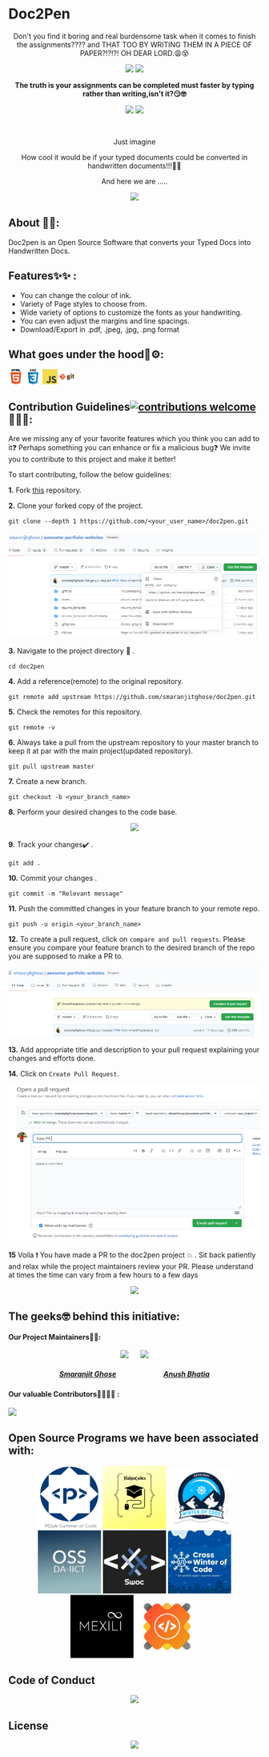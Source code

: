 # Doc2Pen

<p align="center">Don't you find it boring and real burdensome task when it comes to finish the assignments???? and THAT TOO BY WRITING THEM IN A PIECE OF PAPER?!?!?! OH DEAR LORD.😩😵</p>
<p align="center"><img width=32% src="https://media.giphy.com/media/11BQtvA7R4qBk4/source.gif">
<img width=20% src="https://media.giphy.com/media/2UIcmK4pn7rYNLRboG/giphy.gif"></p>


<p align="center"><b>The truth is your assignments can be completed must faster by typing rather than writing,isn't it?😏🤓</b></p>
<p align="center"><img width=30% src="https://media.giphy.com/media/N57KpqDb0tlWE/giphy.gif">
<img width=22% src="https://media.giphy.com/media/11BbGyhVmk4iLS/giphy.gif">
</p>
<br>

<p align="center">Just imagine</p>
<p align="center">How cool it would be if your typed documents could be converted in handwritten documents!!!🤯😱</p>
<p align="center"> And here we are .....</p>
<p align="center"><img width=30% src="https://media.giphy.com/media/UT5KSLhKwItfq6Yv6q/giphy.gif"></p>

## About 🤔💭:
Doc2pen is an Open Source Software that converts your Typed Docs into Handwritten Docs.

## Features✨✨ :

- You can change the colour of ink.
- Variety of Page styles to choose from.
- Wide variety of options to customize the fonts as your handwriting.
- You can even adjust the margins and line spacings.
- Download/Export in .pdf, .jpeg, .jpg, .png format

## What goes under the hood🧱⚙:
<code><img height="30" src="https://raw.githubusercontent.com/github/explore/80688e429a7d4ef2fca1e82350fe8e3517d3494d/topics/html/html.png"></code>
<code><img height="30" src="https://raw.githubusercontent.com/github/explore/80688e429a7d4ef2fca1e82350fe8e3517d3494d/topics/css/css.png"></code>
<code><img height="30" src="https://raw.githubusercontent.com/github/explore/80688e429a7d4ef2fca1e82350fe8e3517d3494d/topics/javascript/javascript.png"></code>
<code><img height="30" src="https://raw.githubusercontent.com/github/explore/80688e429a7d4ef2fca1e82350fe8e3517d3494d/topics/git/git.png"></code>


## Contribution Guidelines[![contributions welcome](https://img.shields.io/badge/contributions-welcome-brightgreen.svg?style=flat)](https://github.com/dwyl/esta/issues)🤝🏽🍀:

Are we missing any of your favorite features which you think you can add to it❓ Perhaps something you can enhance or fix a malicious bug❓ We invite you to contribute to this project and make it better!

To start contributing, follow the below guidelines: 

**1.**  Fork [this](https://github.com/smaranjitghose/doc2pen) repository.

**2.**  Clone your forked copy of the project.

```
git clone --depth 1 https://github.com/<your_user_name>/doc2pen.git
```
<img src="./readme_assets/CloneRepo.png" width="500">

**3.** Navigate to the project directory :file_folder: .

```
cd doc2pen
```

**4.** Add a reference(remote) to the original repository.

```
git remote add upstream https://github.com/smaranjitghose/doc2pen.git 
```

**5.** Check the remotes for this repository.

```
git remote -v
```

**6.** Always take a pull from the upstream repository to your master branch to keep it at par with the main project(updated repository).

```
git pull upstream master
```

**7.** Create a new branch.

```
git checkout -b <your_branch_name>
```

**8.** Perform your desired changes to the code base.

<p align="center"><img width=35% src="https://media2.giphy.com/media/L1R1tvI9svkIWwpVYr/giphy.gif?cid=ecf05e47pzi2rpig0vc8pjusra8hiai1b91zgiywvbubu9vu&rid=giphy.gif"></p>

**9.** Track your changes:heavy_check_mark: .

```
git add . 
```

**10.** Commit your changes .

```
git commit -m "Relevant message"
```

**11.** Push the committed changes in your feature branch to your remote repo.

```
git push -u origin <your_branch_name>
```

**12.** To create a pull request, click on `compare and pull requests`. Please ensure you compare your feature branch to the desired branch of the repo you are supposed to make a PR to.

<img src="./readme_assets/ComparePR.png" width=600>

**13.** Add appropriate title and description to your pull request explaining your changes and efforts done.


**14.** Click on `Create Pull Request`.

<img src="./readme_assets/CreatePR.png" width=600>


**15** Voila :exclamation: You have made a PR to the doc2pen project :boom: . Sit back patiently and relax while the project maintainers review your PR. Please understand at times the time can vary from a few hours to a few days

<p align="center"><img src="https://media.giphy.com/media/5mCQOcUfywmyI/giphy.gif" width=35%></p>

## The geeks🤓 behind this initiative:

#### Our Project Maintainers👨‍🏫:

<p align="center">
<img width=20% src="https://avatars2.githubusercontent.com/u/46641503?v=4">&ensp;&ensp;&ensp;
<img width=20% src="https://avatars2.githubusercontent.com/u/40017559?v=4">
</p>

<a href="https://github.com/smaranjitghose">
<h5 align="center"><b>Smaranjit Ghose</b></a>&ensp;&ensp;&ensp;&ensp;&ensp;&ensp;&ensp;&ensp;&ensp;&ensp;&ensp;&ensp;&ensp;
<a href="https://github.com/anushbhatia"><b>Anush Bhatia</b></h5></a>

#### Our valuable Contributors👩‍💻👨‍💻 :
<a href="https://github.com/smaranjitghose/doc2pen/graphs/contributors">
  <img src="https://contributors-img.web.app/image?repo=smaranjitghose/doc2pen" />
</a>

## Open Source Programs we have been associated with: 

<p align="center">
<a href="https://www.pclubsummerofcode.in/"><img src="./readme_assets/psoc.png" width="25%"></a>
<a href="https://hakincodes.tech/"><img src="./readme_assets/ch.png" width="25%"></a>
<a href="https://devscript.tech/woc/"><img src="./readme_assets/dwoc.png" width="25%"></a>
</a>
<a href="https://slop.dscdaiict.in/projects"><img src="./readme_assets/SLOP.webp" width= "25%"/></a>
<a href="https://swoc.tech/"><img src="./readme_assets/SWOC-logo.webp" width= "25%" height= ""/></a>
<a href="https://crosswoc.ieeedtu.in/"><img src="./readme_assets/crosswoc.png" width= "25%"/></a>
<a href="https://mexili.github.io/winter_of_code/"><img src="./readme_assets/mwoc.png" width= "25%"/></a>
<a href="https://gssoc.girlscript.tech/"><img src="./readme_assets/gssoc.png" width= "25%"/></a>
</p>

## Code of Conduct
<p align="center"><img width=35% src="https://media.giphy.com/media/qHRwTyhWIj4UU/200w_d.gif"></p>

## License 
<p align="center"><img width=35% src="https://media.giphy.com/media/xUPGcJGy8I928yIlAQ/giphy.gif"></p>
